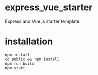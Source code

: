# express_vue_starter
Express and Vue.js starter template.

# installation
```
npm install
cd public && npm install
npm run build
npm start
```
